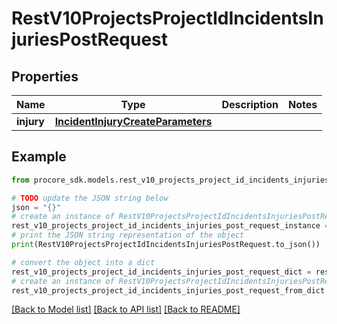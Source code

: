 # RestV10ProjectsProjectIdIncidentsInjuriesPostRequest


## Properties

Name | Type | Description | Notes
------------ | ------------- | ------------- | -------------
**injury** | [**IncidentInjuryCreateParameters**](IncidentInjuryCreateParameters.md) |  | 

## Example

```python
from procore_sdk.models.rest_v10_projects_project_id_incidents_injuries_post_request import RestV10ProjectsProjectIdIncidentsInjuriesPostRequest

# TODO update the JSON string below
json = "{}"
# create an instance of RestV10ProjectsProjectIdIncidentsInjuriesPostRequest from a JSON string
rest_v10_projects_project_id_incidents_injuries_post_request_instance = RestV10ProjectsProjectIdIncidentsInjuriesPostRequest.from_json(json)
# print the JSON string representation of the object
print(RestV10ProjectsProjectIdIncidentsInjuriesPostRequest.to_json())

# convert the object into a dict
rest_v10_projects_project_id_incidents_injuries_post_request_dict = rest_v10_projects_project_id_incidents_injuries_post_request_instance.to_dict()
# create an instance of RestV10ProjectsProjectIdIncidentsInjuriesPostRequest from a dict
rest_v10_projects_project_id_incidents_injuries_post_request_from_dict = RestV10ProjectsProjectIdIncidentsInjuriesPostRequest.from_dict(rest_v10_projects_project_id_incidents_injuries_post_request_dict)
```
[[Back to Model list]](../README.md#documentation-for-models) [[Back to API list]](../README.md#documentation-for-api-endpoints) [[Back to README]](../README.md)


